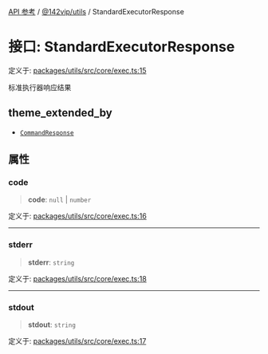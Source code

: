[API 参考](../wiki/Home) / [@142vip/utils](../wiki/@142vip.utils) / StandardExecutorResponse

# 接口: StandardExecutorResponse

定义于: [packages/utils/src/core/exec.ts:15](https://github.com/142vip/core-x/blob/567cadf3a9f5104aada595325cfb94d08a88f92f/packages/utils/src/core/exec.ts#L15)

标准执行器响应结果

## theme_extended_by

- [`CommandResponse`](../wiki/@142vip.utils.%E6%8E%A5%E5%8F%A3.CommandResponse)

## 属性

### code

> **code**: `null` \| `number`

定义于: [packages/utils/src/core/exec.ts:16](https://github.com/142vip/core-x/blob/567cadf3a9f5104aada595325cfb94d08a88f92f/packages/utils/src/core/exec.ts#L16)

***

### stderr

> **stderr**: `string`

定义于: [packages/utils/src/core/exec.ts:18](https://github.com/142vip/core-x/blob/567cadf3a9f5104aada595325cfb94d08a88f92f/packages/utils/src/core/exec.ts#L18)

***

### stdout

> **stdout**: `string`

定义于: [packages/utils/src/core/exec.ts:17](https://github.com/142vip/core-x/blob/567cadf3a9f5104aada595325cfb94d08a88f92f/packages/utils/src/core/exec.ts#L17)

